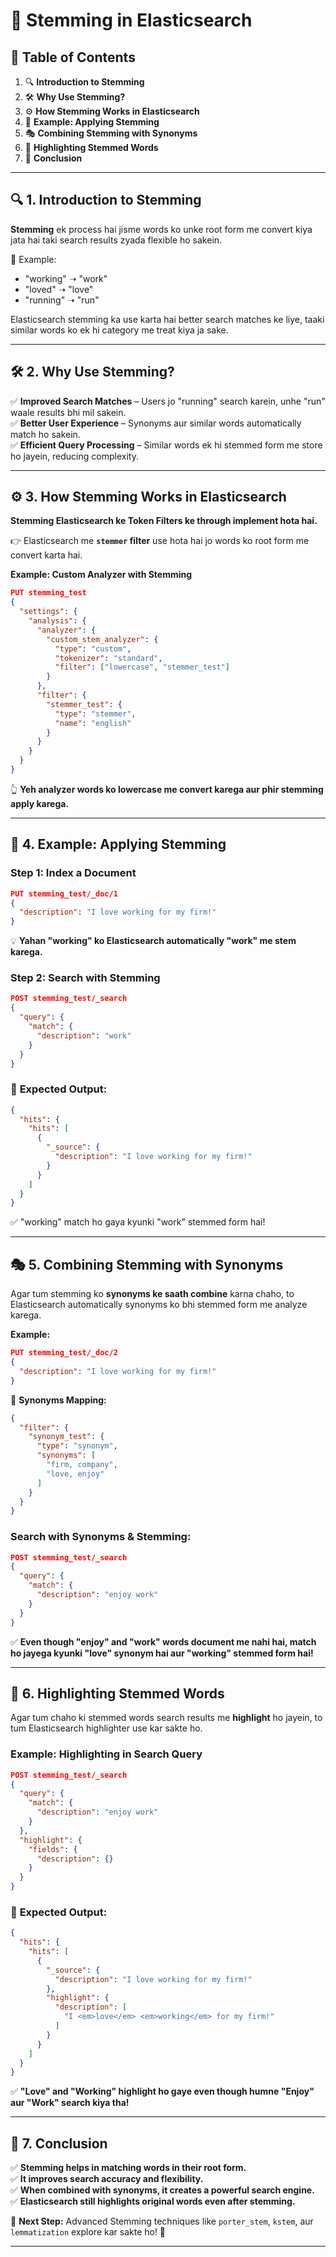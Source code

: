 # 📌 Stemming in Elasticsearch

## 📖 Table of Contents
1. 🔍 **Introduction to Stemming**
2. 🛠 **Why Use Stemming?**
3. ⚙ **How Stemming Works in Elasticsearch**
4. 🚀 **Example: Applying Stemming**
5. 🎭 **Combining Stemming with Synonyms**
6. 🔦 **Highlighting Stemmed Words**
7. 🏁 **Conclusion**

---

## 🔍 1. Introduction to Stemming

**Stemming** ek process hai jisme words ko unke root form me convert kiya jata hai taki search results zyada flexible ho sakein.

🔹 Example:
- "working" ➝ "work"
- "loved" ➝ "love"
- "running" ➝ "run"

Elasticsearch stemming ka use karta hai better search matches ke liye, taaki similar words ko ek hi category me treat kiya ja sake.

---

## 🛠 2. Why Use Stemming?

✅ **Improved Search Matches** – Users jo "running" search karein, unhe "run" waale results bhi mil sakein.  
✅ **Better User Experience** – Synonyms aur similar words automatically match ho sakein.  
✅ **Efficient Query Processing** – Similar words ek hi stemmed form me store ho jayein, reducing complexity.

---

## ⚙ 3. How Stemming Works in Elasticsearch

**Stemming Elasticsearch ke Token Filters ke through implement hota hai.**

👉 Elasticsearch me **`stemmer` filter** use hota hai jo words ko root form me convert karta hai.

**Example: Custom Analyzer with Stemming**

```json
PUT stemming_test
{
  "settings": {
    "analysis": {
      "analyzer": {
        "custom_stem_analyzer": {
          "type": "custom",
          "tokenizer": "standard",
          "filter": ["lowercase", "stemmer_test"]
        }
      },
      "filter": {
        "stemmer_test": {
          "type": "stemmer",
          "name": "english"
        }
      }
    }
  }
}
```

👆 **Yeh analyzer words ko lowercase me convert karega aur phir stemming apply karega.**

---

## 🚀 4. Example: Applying Stemming

### **Step 1: Index a Document**

```json
PUT stemming_test/_doc/1
{
  "description": "I love working for my firm!"
}
```

💡 **Yahan "working" ko Elasticsearch automatically "work" me stem karega.**

### **Step 2: Search with Stemming**

```json
POST stemming_test/_search
{
  "query": {
    "match": {
      "description": "work"
    }
  }
}
```

### 📜 **Expected Output:**

```json
{
  "hits": {
    "hits": [
      {
        "_source": {
          "description": "I love working for my firm!"
        }
      }
    ]
  }
}
```

✅ "working" match ho gaya kyunki "work" stemmed form hai!

---

## 🎭 5. Combining Stemming with Synonyms

Agar tum stemming ko **synonyms ke saath combine** karna chaho, to Elasticsearch automatically synonyms ko bhi stemmed form me analyze karega.

**Example:**

```json
PUT stemming_test/_doc/2
{
  "description": "I love working for my firm!"
}
```

🔹 **Synonyms Mapping:**

```json
{
  "filter": {
    "synonym_test": {
      "type": "synonym",
      "synonyms": [
        "firm, company",
        "love, enjoy"
      ]
    }
  }
}
```

### **Search with Synonyms & Stemming:**

```json
POST stemming_test/_search
{
  "query": {
    "match": {
      "description": "enjoy work"
    }
  }
}
```

✅ **Even though "enjoy" and "work" words document me nahi hai, match ho jayega kyunki "love" synonym hai aur "working" stemmed form hai!**

---

## 🔦 6. Highlighting Stemmed Words

Agar tum chaho ki stemmed words search results me **highlight** ho jayein, to tum Elasticsearch highlighter use kar sakte ho.

### **Example: Highlighting in Search Query**

```json
POST stemming_test/_search
{
  "query": {
    "match": {
      "description": "enjoy work"
    }
  },
  "highlight": {
    "fields": {
      "description": {}
    }
  }
}
```

### 📜 **Expected Output:**

```json
{
  "hits": {
    "hits": [
      {
        "_source": {
          "description": "I love working for my firm!"
        },
        "highlight": {
          "description": [
            "I <em>love</em> <em>working</em> for my firm!"
          ]
        }
      }
    ]
  }
}
```

✅ **"Love" and "Working" highlight ho gaye even though humne "Enjoy" aur "Work" search kiya tha!**

---

## 🏁 7. Conclusion

✅ **Stemming helps in matching words in their root form.**  
✅ **It improves search accuracy and flexibility.**  
✅ **When combined with synonyms, it creates a powerful search engine.**  
✅ **Elasticsearch still highlights original words even after stemming.**  

🔹 **Next Step:** Advanced Stemming techniques like `porter_stem`, `kstem`, aur `lemmatization` explore kar sakte ho! 🚀

---


